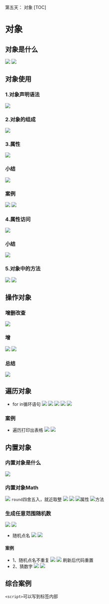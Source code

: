 第五天： 对象
[TOC]


# 对象
## 对象是什么
![](2022-09-13-11-50-31.png)
![](2022-09-13-11-51-39.png)

## 对象使用

### 1.对象声明语法

![](2022-09-13-17-28-19.png)

### 2.对象的组成
![](2022-09-13-17-35-35.png)
### 3.属性
![](2022-09-13-17-36-01.png)
### 小结
![](2022-09-13-17-39-41.png)
### 案例
![](2022-09-13-17-49-06.png)
![](2022-09-13-17-49-17.png)
### 4.属性访问
![](2022-09-13-17-50-14.png)
### 小结
![](2022-09-13-18-02-31.png)
### 5.对象中的方法
![](2022-09-13-18-04-37.png)
![](2022-09-13-18-23-44.png)

## 操作对象
### 增删改查
![](2022-09-13-18-24-18.png)
### 增
![](2022-09-13-18-32-04.png)
![](2022-09-13-18-32-30.png)
### 总结
![](2022-09-13-18-35-50.png)

## 遍历对象
- for in循环语句
![](2022-09-13-20-15-37.png)
![](2022-09-13-20-15-48.png)
![](2022-09-13-20-45-21.png)
![](2022-09-13-20-45-47.png)
![](2022-09-13-21-07-15.png)
### 案例
- 遍历打印出表格
![](2022-09-13-21-22-16.png)
![](2022-09-13-21-21-56.png)

## 内置对象

### 内置对象是什么
![](2022-09-14-09-55-05.png)
### 内置对象Math
![](2022-09-14-10-15-58.png)
`round`四舍五入，就近取整
![](2022-09-14-10-26-30.png)
![](2022-09-14-10-28-55.png)
![](2022-09-14-10-03-28.png)属性
![](2022-09-14-10-03-47.png)方法
### 生成任意范围随机数
![](2022-09-14-10-30-25.png)
![](2022-09-14-11-05-42.png)
- 随机点名
![](2022-09-14-11-12-26.png)
![](2022-09-14-11-11-21.png)

#### 案例
- 1、随机点名不重复
![](2022-09-14-11-13-45.png)
![](2022-09-14-11-19-43.png)
刷新后代码重置
- 2、猜数字
![](2022-09-14-11-20-29.png)
![](2022-09-14-11-29-46.png)
## 综合案例
`<script>`可以写到标签内部
